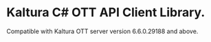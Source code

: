 # Kaltura C# OTT API Client Library.
Compatible with Kaltura OTT server version 6.6.0.29188 and above.
